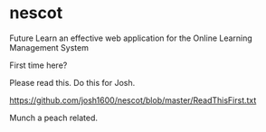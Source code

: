 # nescot
Future Learn an effective web application for the Online Learning Management System

First time here?

Please read this. Do this for Josh.

https://github.com/josh1600/nescot/blob/master/ReadThisFirst.txt

Munch a peach related.
